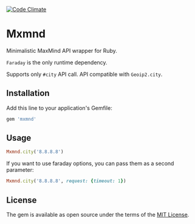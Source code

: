 [![Code Climate](https://codeclimate.com/github/Valve/mxmnd/badges/gpa.svg)](https://codeclimate.com/github/Valve/mxmnd)

# Mxmnd

Minimalistic MaxMind API wrapper for Ruby.

`Faraday` is the only runtime dependency.

Supports only `#city` API call. API compatible with `Geoip2.city`.


## Installation

Add this line to your application's Gemfile:

```ruby
gem 'mxmnd'
```

## Usage

```ruby
Mxmnd.city('8.8.8.8')
```

If you want to use faraday options, you can pass them as a second parameter:

```ruby
Mxmnd.city('8.8.8.8', request: {timeout: 1})
```

## License

The gem is available as open source under the terms of the [MIT License](http://opensource.org/licenses/MIT).

